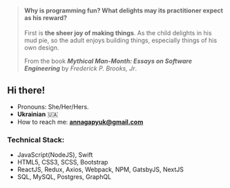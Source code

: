 

> #### Why is programming fun? What delights may its practitioner expect as his reward?
>
>  First is **the sheer joy of making things**. As the child delights in his mud pie, so the adult enjoys building things, especially things of his own design.
>
>  From the book ***Mythical Man-Month: Essays on Software Engineering*** by *Frederick P. Brooks, Jr*.



## Hi there!

- Pronouns: She/Her/Hers.
- **Ukrainian** 🇺🇦
- How to reach me: **annagapyuk@gmail.com** 


 
### **Technical Stack:** 

- JavaScript(NodeJS), Swift
- HTML5, CSS3, SCSS, Bootstrap
- ReactJS, Redux, Axios, Webpack, NPM, GatsbyJS, NextJS
- SQL, MySQL, Postgres, GraphQL

 


 
